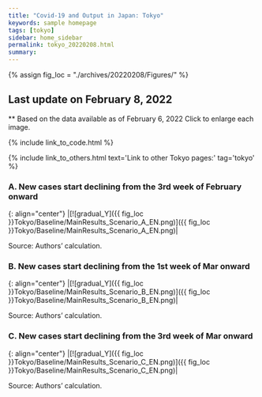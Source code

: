 ```yaml
---
title: "Covid-19 and Output in Japan: Tokyo"
keywords: sample homepage
tags: [tokyo]
sidebar: home_sidebar
permalink: tokyo_20220208.html
summary:
---
```


{% assign fig_loc = "./archives/20220208/Figures/" %}

## Last update on February 8, 2022
** Based on the data available as of February 6, 2022 Click to enlarge each image.

{% include link_to_code.html %}

{% include link_to_others.html text='Link to other Tokyo pages:' tag='tokyo' %}






### A. New cases start declining from the 3rd week of February onward

{: align="center"}
|[![gradual_Y]({{ fig_loc }}Tokyo/Baseline/MainResults_Scenario_A_EN.png)]({{ fig_loc }}Tokyo/Baseline/MainResults_Scenario_A_EN.png)|

Source: Authors’ calculation.

### B. New cases start declining from the 1st week of Mar onward

{: align="center"}
|[![gradual_Y]({{ fig_loc }}Tokyo/Baseline/MainResults_Scenario_B_EN.png)]({{ fig_loc }}Tokyo/Baseline/MainResults_Scenario_B_EN.png)|

Source: Authors’ calculation.

### C. New cases start declining from the 3rd week of Mar onward

{: align="center"}
|[![gradual_Y]({{ fig_loc }}Tokyo/Baseline/MainResults_Scenario_C_EN.png)]({{ fig_loc }}Tokyo/Baseline/MainResults_Scenario_C_EN.png)|

Source: Authors’ calculation.


